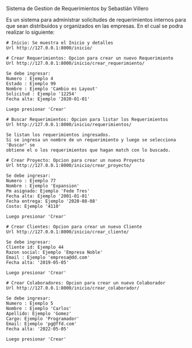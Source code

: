 Sistema de Gestion de Requerimientos by Sebastián Villero

Es un sistema para administrar solicitudes de requerimientos internos para que sean distribuidos y 
organizados en las empresas. En el cual se podra realizar lo siguiente:

    # Inicio: Se muestra el Inicio y detalles
    Url http://127.0.0.1:8000/inicio/ 

    # Crear Requerimientos: Opcion para crear un nuevo Requerimiento
    Url http://127.0.0.1:8000/inicio/crear_requerimiento/
	
	Se debe ingresar:
	Numero : Ejemplo 4
	Estado : Ejemplo 99
	Nombre : Ejemplo 'Cambio es Layout'
	Solicitud : Ejemplo '12254'
	Fecha alta: Ejemplo '2020-01-01'
	
	Luego presionar 'Crear'

    # Buscar Requerimientos: Opcion para listar los Requerimientos
    Url http://127.0.0.1:8000/inicio/requerimientos/
	
	Se listan los requerimientos ingresados. 
	Si se ingresa un nombre de un requerimiento y luego se selecciona 'Buscar' se 
	obtiene el o los requerimientos que hagan match con lo buscado.

    # Crear Proyecto: Opcion para crear un nuevo Proyecto
    Url http://127.0.0.1:8000/inicio/crear_proyecto/
	
	Se debe ingresar:
	Numero : Ejemplo 77
	Nombre : Ejemplo 'Expansion'
	Pm asignado: Ejemplo 'Fede Tres'
	Fecha alta: Ejemplo '2001-01-01'
	Fecha entrega: Ejemplo '2020-08-08'
	Costo: Ejemplo '4110'
	
	Luego presionar 'Crear'

    # Crear Clientes: Opcion para crear un nuevo Cliente
    Url http://127.0.0.1:8000/inicio/crear_cliente/
	
	Se debe ingresar:
	Cliente id: Ejemplo 44
	Razon social: Ejemplo 'Empresa Noble'
	Email : Ejemplo 'empresa@dd.com'
	Fecha alta: '2019-05-05'
	
	Luego presionar 'Crear'

    # Crear Colaboradores: Opcion para crear un nuevo Colaborador
    Url http://127.0.0.1:8000/inicio/crear_colaborador/
	
	Se debe ingresar:
	Numero : Ejemplo 5
	Nombre : Ejemplo 'Carlos'
	Apellido: Ejemplo 'Gomez'
	Cargo: Ejemplo 'Programador'
	Email: Ejemplo 'pg@ffd.com'
	Fecha alta: '2022-05-05'
	
	Luego presionar 'Crear'
